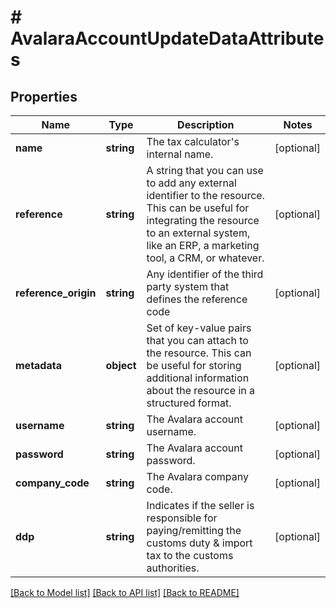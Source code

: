 # # AvalaraAccountUpdateDataAttributes

## Properties

Name | Type | Description | Notes
------------ | ------------- | ------------- | -------------
**name** | **string** | The tax calculator&#39;s internal name. | [optional]
**reference** | **string** | A string that you can use to add any external identifier to the resource. This can be useful for integrating the resource to an external system, like an ERP, a marketing tool, a CRM, or whatever. | [optional]
**reference_origin** | **string** | Any identifier of the third party system that defines the reference code | [optional]
**metadata** | **object** | Set of key-value pairs that you can attach to the resource. This can be useful for storing additional information about the resource in a structured format. | [optional]
**username** | **string** | The Avalara account username. | [optional]
**password** | **string** | The Avalara account password. | [optional]
**company_code** | **string** | The Avalara company code. | [optional]
**ddp** | **string** | Indicates if the seller is responsible for paying/remitting the customs duty &amp; import tax to the customs authorities. | [optional]

[[Back to Model list]](../../README.md#models) [[Back to API list]](../../README.md#endpoints) [[Back to README]](../../README.md)
